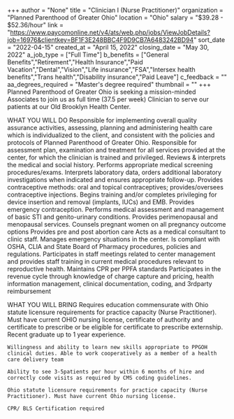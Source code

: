 +++
author = "None"
title = "Clinician I (Nurse Practitioner)"
organization = "Planned Parenthood of Greater Ohio"
location = "Ohio"
salary = "$39.28 - $52.36/hour"
link = "https://www.paycomonline.net/v4/ats/web.php/jobs/ViewJobDetails?job=16976&clientkey=BF1F3E248BBC4F9D9CB7A6483242BD94"
sort_date = "2022-04-15"
created_at = "April 15, 2022"
closing_date = "May 30, 2022"
a_job_type = ["Full Time"]
b_benefits = ["General Benefits","Retirement","Health Insurance","Paid Vacation","Dental","Vision","Life insurance","FSA","Intersex health benefits","Trans health","Disability insurance","Paid Leave"]
c_feedback = ""
aa_degrees_required = "Master's degree required"
thumbnail = ""
+++
Planned Parenthood of Greater Ohio is seeking a mission-minded Associates to join us as full time (37.5 per week) Clinician to serve our patients at our Old Brooklyn Health Center.

WHAT YOU WILL DO
    Responsible for implementing overall quality assurance activities, assessing, planning and administering health care which is individualized to the client, and consistent with the policies and protocols of Planned Parenthood of Greater Ohio.
    Responsible for assessment plan, examination and treatment for all services provided at the center, for which the clinician is trained and privileged.
    Reviews & interprets the medical and social history.
    Performs appropriate medical screening procedures/exams.
    Interprets laboratory data, orders additional laboratory investigations when indicated and ensures appropriate follow-up.
    Provides contraceptive methods: oral and topical contraceptives; provides/oversees contraceptive injections.
    Begins training and/or completes privileging for device insertion and removal (implants, IUCs) and EMB.
    Provides emergency contraception.
    Performs medical assessment and management of basic STI and genito-urinary conditions.
    Provides perimenopausal and menopausal services.
    Counsels pregnant women on all pregnancy outcome options
    Provides pre and post abortion care
    Acts as a medical consultant to clinic staff.
    Manages emergency situations in the center.
    Is compliant with OSHA, CLIA and State Board of Pharmacy procedures, policies and regulations.
    Participates in staff meetings related to center management and provides staff training in current medical procedures relevant to reproductive health.
    Maintains CPR per PPFA standards
    Participates in the revenue cycle through knowledge of charge capture and pricing, health information management, clinical documentation, coding, and 3rdparty reimbursement

WHAT YOU WILL BRING
    Requires education commensurate with Ohio statute licensure requirements for practice capacity (Nurse Practitioner). Must have current OHIO nursing license, certificate of authority and certificate to prescribe or be eligible for certificate to prescribe externship. Recent graduate up to 1 year experience.

    Willingness and ability to learn new skills appropriate to PPGOH clinical duties. Able to work cooperatively as a member of a health care delivery team

    Ability to see 3-5patients per hour within 6 months of hire and correctly code visits as required by CMS coding guidelines.

    Ohio statute licensure requirements for practice capacity (Nurse Practitioner). Must have current Ohio nursing license.

    CPR/ BLS Certification required
